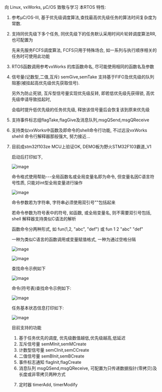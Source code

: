 向 Linux, vxWorks, μC/OS 致敬与学习
本RTOS 特性:
1.  参考μC/OS-III, 基于优先级调度算法,查找最高优先级任务的算法时间复杂度为常数.<p>
2.  支持同优先级下多个任务, 同优先级下的任务默认采用时间片轮转调度算法RR, 也可配置为<p>
    先来先服务FCFS调度算法, FCFS只用于特殊场合, 如一系列与执行顺序相关的任务时可使用此功能
3.  RTOS函数调用参考vxWorks 的库函数命名, 尽可能使用相同的函数名及参数
4.  信号量(记数型,二值,互斥) semGive,semTake 支持基于FIFO及优先级的队列阻塞(被挂起高优先级优先获取信号).<p>
    另外为防止死锁, 互斥型信号量实现优先级反转, 即若低优先级先获得锁, 高优先级申请导致挂起时, <p>
    会临时提升低优先级的任务优先级, 释放该信号量后会恢复该到原来优先级<p>
5.  支持事件标志组flagTake,flagGive及消息队列,msgQSend,msgQReceive<p>
6.  支持类似vxWorks中函数及即命令的shell命令行功能, 不过远没vxWorks shehll 
    命令行解释器那般强大, 努力接近...<p>
7.  目前成stm32f103ze MCU上验证OK, DEMO板为野火STM32F103霸道_V1<p>
    启动后打印如下, <p>
    ![image](https://github.com/luoqiaofa/luos/assets/11310157/ecc42d89-da48-4a74-9425-0d819e8fa175)
    <p>
        
    命令格式使用帮助---全局函数名或全局变量名即为命令, 但变量名因C语言符号性质, 只能对int型全局变量进行操作<p>
        
     ![image](https://github.com/luoqiaofa/luos/assets/11310157/e4faeace-e90d-4a9e-a4b9-8baa8a8252c9)
    <p>命令参数若为字符串, 字符串必须使用双引号""包括起来<p>
    若命令参数为符号表中的符号, 如函数, 或全局变量名, 则不需要双引号包括, shell 解释器支持类似C语法的解析<p>
    函数命令分两种形式, 如 fun(1,2, "abc", "def") 或 fun 1 2 "abc" "def"<p>
    一种为类似C语言的函数调用或变量赋值格式, 一种为通过空格分隔 <p>
      
     ![image](https://github.com/luoqiaofa/luos/assets/11310157/3506b717-e5b3-431a-8eea-a0f06c4cd27d)
      <p>

      ![image](https://github.com/luoqiaofa/luos/assets/11310157/7d1e3c88-02a2-49f4-802b-ebbed429510b)
      <p>

      查找命令示例如下<p>

      ![image](https://github.com/luoqiaofa/luos/assets/11310157/5eb567a5-6c89-4404-a066-2ed808b90373)
    
      命令(符号表)查找命令示例如下:<p>
      ![image](https://github.com/luoqiaofa/luos/assets/11310157/d885b1e9-f1a1-4f71-9fae-1e48e6d0dd1e)

    任务基本状态信息打印如下:<p>
    ![image](https://github.com/luoqiaofa/luos/assets/11310157/a46ce29a-5271-44c5-84d5-d88c8d1032e5)


    目前支持的功能
    1. 基于任务优先的调度, 优先级数值越低,优先级越高,低延迟
    2. 互斥信号量   semMInit,semMCreate
    3. 计数型信号量 semCInit,semCCreate
    4. 二值信号量   semBInit,semBCreate
    5. 事件标志通知 flagInit,flagCreate
    6. 消息队列     msgQSend,msgQReceive, 可配置为只传递数据指针(零拷贝)及长度或非零拷贝两种方式<p>
    7. 定时器       timerAdd, timerModify

